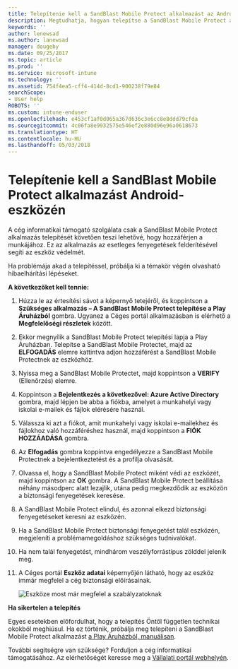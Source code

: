 ```yaml
---
title: Telepítenie kell a SandBlast Mobile Protect alkalmazást az Android-eszközén | Microsoft Docs
description: Megtudhatja, hogyan telepítse a SandBlast Mobile Protect alkalmazást Android-eszközére.
keywords: ''
author: lenewsad
ms.author: lanewsad
manager: dougeby
ms.date: 09/25/2017
ms.topic: article
ms.prod: ''
ms.service: microsoft-intune
ms.technology: ''
ms.assetid: 754f4ea5-cff4-414d-8cd1-900238f79e84
searchScope:
- User help
ROBOTS: ''
ms.custom: intune-enduser
ms.openlocfilehash: e453cf1af0d065a367d636c3e6cc8e8ddd79cfda
ms.sourcegitcommit: 4c06fa8e9932575e546ef2e880d96e96a0618673
ms.translationtype: HT
ms.contentlocale: hu-HU
ms.lasthandoff: 05/03/2018
---
```

# <a name="you-need-to-install-sandblast-mobile-protect-on-your-android-device"></a>Telepítenie kell a SandBlast Mobile Protect alkalmazást Android-eszközén

A cég informatikai támogató szolgálata csak a SandBlast Mobile Protect alkalmazás telepítését követően teszi lehetővé, hogy hozzáférjen a munkájához. Ez az alkalmazás az esetleges fenyegetések felderítésével segíti az eszköz védelmét.

Ha problémája akad a telepítéssel, próbálja ki a témakör végén olvasható hibaelhárítási lépéseket.

**A következőket kell tennie:**

1. Húzza le az értesítési sávot a képernyő tetejéről, és koppintson a **Szükséges alkalmazás – A SandBlast Mobile Protect telepítése a Play Áruházból** gombra. Ugyanez a Céges portál alkalmazásban is elérhető a __Megfelelőségi részletek__ között.

2. Ekkor megnyílik a SandBlast Mobile Protect telepítési lapja a Play Áruházban. Telepítse a SandBlast Mobile Protectet, majd az **ELFOGADÁS** elemre kattintva adjon hozzáférést a SandBlast Mobile Protectnek az eszközhöz.

3. Nyissa meg a SandBlast Mobile Protectet, majd koppintson a **VERIFY** (Ellenőrzés) elemre.

4. Koppintson a **Bejelentkezés a következővel: Azure Active Directory** gombra, majd lépjen be abba a fiókba, amelyet a munkahelyi vagy iskolai e-mailek és fájlok elérésére használ.

5. Válassza ki azt a fiókot, amit munkahelyi vagy iskolai e-mailekhez és fájlokhoz való hozzáféréshez használ, majd koppintson a **FIÓK HOZZÁADÁSA** gombra.

6. Az **Elfogadás** gombra koppintva engedélyezze a SandBlast Mobile Protectnek a bejelentkeztetést és a profilja olvasását.

7. Olvassa el, hogy a SandBlast Mobile Protect miként védi az eszközét, majd koppintson az **OK** gombra. A SandBlast Mobile Protect beállítása néhány másodperc alatt lezajlik, utána pedig megkezdődik az eszközön a biztonsági fenyegetések keresése.

8. A SandBlast Mobile Protect elindul, és azonnal elkezd biztonsági fenyegetéseket keresni az eszközén.

9.  Ha a SandBlast Mobile Protect biztonsági fenyegetést talál eszközén, megjeleníti a problémamegoldáshoz szükséges tudnivalókat.

10.  Ha nem talál fenyegetést, mindhárom veszélyforrástípus zölddel jelenik meg.

11. A Céges portál **Eszköz adatai** képernyőjén látható, hogy az eszköz immár megfelel a cég biztonsági előírásainak.

    ![Eszköze most már megfelel a szabályzatoknak](./media/mtd-device-now-compliant-android.png)

**Ha sikertelen a telepítés**

Egyes esetekben előfordulhat, hogy a telepítés Öntől független technikai okokból meghiúsul. Ha ez történik, próbálja meg telepíteni a SandBlast Mobile Protect alkalmazást [a Play Áruházból, manuálisan](https://play.google.com/store/apps/details?id=com.lacoon.security.fox).

További segítségre van szüksége? Forduljon a cég informatikai támogatásához. Az elérhetőségét keresse meg a [Vállalati portál webhelyén](https://portal.manage.microsoft.com#HelpDeskDialog).
